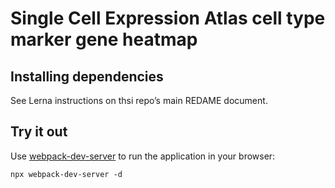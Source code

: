 # Single Cell Expression Atlas cell type marker gene heatmap

## Installing dependencies
See Lerna instructions on thsi repo’s main REDAME document.

## Try it out
Use [webpack-dev-server](https://github.com/webpack/webpack-dev-server) to run the application in your browser:
```
npx webpack-dev-server -d
```
